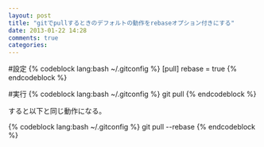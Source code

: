 ```yaml
---
layout: post
title: "gitでpullするときのデフォルトの動作をrebaseオプション付きにする"
date: 2013-01-22 14:28
comments: true
categories:
---
```


#設定
{% codeblock lang:bash ~/.gitconfig %}
[pull]
  rebase = true
{% endcodeblock %}

#実行
{% codeblock lang:bash ~/.gitconfig %}
git pull
{% endcodeblock %}

すると以下と同じ動作になる。

{% codeblock lang:bash ~/.gitconfig %}
git pull --rebase
{% endcodeblock %}
